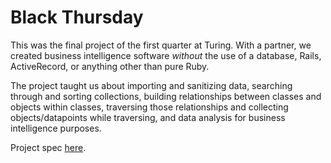 # Black Thursday

This was the final project of the first quarter at Turing. With a partner, we created business intelligence software *without* the use of a database, Rails, ActiveRecord, or anything other than pure Ruby.  

The project taught us about importing and sanitizing data, searching through and sorting collections, building relationships between classes and objects within classes, traversing those relationships and collecting objects/datapoints while traversing, and data analysis for business intelligence purposes.  

Project spec [here](http://backend.turing.io/module1/projects/black_thursday).
